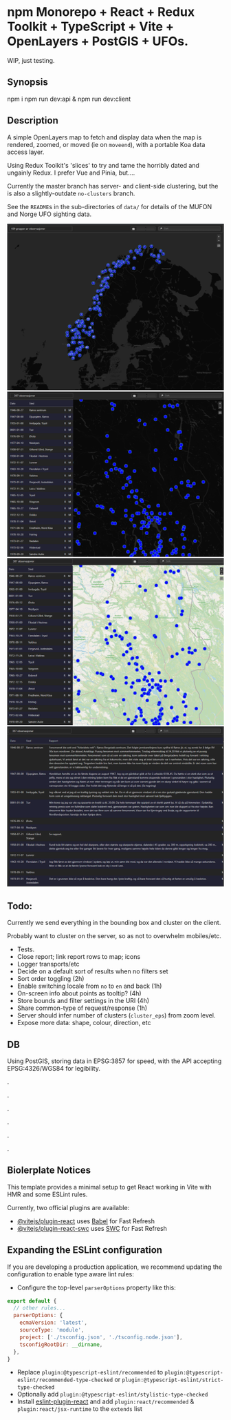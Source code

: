 # npm Monorepo + React + Redux Toolkit + TypeScript + Vite + OpenLayers + PostGIS + UFOs.

WIP, just testing.

## Synopsis

  npm i
  npm run dev:api &
  npm run dev:client

## Description

A simple OpenLayers map to fetch and display data when the map is rendered, zoomed, or moved (ie on `moveend`), with a portable Koa data access layer.

Using Redux Toolkit's 'slices' to try and tame the horribly dated and ungainly Redux. I prefer Vue and Pinia, but....

Currently the master branch has server- and client-side clustering, but  the is also a slightly-outdate `no-clusters` branch.

See the `README`s in the sub-directories of `data/` for details of the MUFON and Norge UFO sighting data.

![Screenshot](./docs/images/Screenshot%202024-03-17%20181056.png)
![Screenshot](./docs/images/Screenshot%202024-03-17%20181156.png)
![Screenshot](./docs/images/Screenshot%202024-03-17%20181241.png)
![Screenshot](./docs/images/Screenshot%202024-03-17%20181317.png)

## Todo:

Currently we send everything in the bounding box and cluster on the client.

Probably want to cluster on the server, so as not to overwhelm mobiles/etc.

* Tests.
* Close report; link report rows to map; icons
* Logger transports/etc
* Decide on a default sort of results when no filters set
* Sort order toggling (2h)
* Enable switching locale from `no` to `en` and back (1h)
* On-screen info about points as tooltip? (4h)
* Store bounds and filter settings in the URI (4h)
* Share common-type of request/response (1h)
* Server should infer number of clusters (`cluster_eps`) from zoom level.
* Expose more data: shape, colour, direction, etc

## DB

Using PostGIS, storing data in EPSG:3857 for speed, with the API accepting EPSG:4326/WGS84 for legibility.

.

.

.

.

.

.

## Biolerplate Notices

This template provides a minimal setup to get React working in Vite with HMR and some ESLint rules.

Currently, two official plugins are available:

- [@vitejs/plugin-react](https://github.com/vitejs/vite-plugin-react/blob/main/packages/plugin-react/README.md) uses [Babel](https://babeljs.io/) for Fast Refresh
- [@vitejs/plugin-react-swc](https://github.com/vitejs/vite-plugin-react-swc) uses [SWC](https://swc.rs/) for Fast Refresh

## Expanding the ESLint configuration

If you are developing a production application, we recommend updating the configuration to enable type aware lint rules:

- Configure the top-level `parserOptions` property like this:

```js
export default {
  // other rules...
  parserOptions: {
    ecmaVersion: 'latest',
    sourceType: 'module',
    project: ['./tsconfig.json', './tsconfig.node.json'],
    tsconfigRootDir: __dirname,
  },
}
```

- Replace `plugin:@typescript-eslint/recommended` to `plugin:@typescript-eslint/recommended-type-checked` or `plugin:@typescript-eslint/strict-type-checked`
- Optionally add `plugin:@typescript-eslint/stylistic-type-checked`
- Install [eslint-plugin-react](https://github.com/jsx-eslint/eslint-plugin-react) and add `plugin:react/recommended` & `plugin:react/jsx-runtime` to the `extends` list
